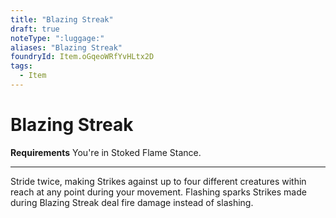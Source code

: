 ```yaml
---
title: "Blazing Streak"
draft: true
noteType: ":luggage:"
aliases: "Blazing Streak"
foundryId: Item.oGqeoWRfYvHLtx2D
tags:
  - Item
---
```


# Blazing Streak

**Requirements** You're in Stoked Flame Stance.

* * *

Stride twice, making Strikes against up to four different creatures within reach at any point during your movement. Flashing sparks Strikes made during Blazing Streak deal fire damage instead of slashing.
